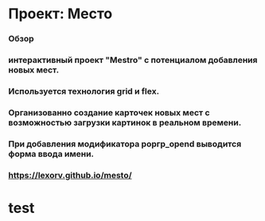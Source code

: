# Проект: Место

### Обзор
### интерактивный проект "Mestro" c потенциалом добавления новых мест.
### Используется технология grid и flex.
### Организованно создание карточек новых мест с возможностью загрузки картинок в реальном времени.
### При добавления модификатора popгp_opend выводится форма ввода имени.
### https://lexorv.github.io/mesto/
# test
